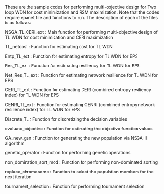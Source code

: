 These are the sample codes for performing multi-objective design for Two loop WDN for cost minimization and RSM maximization. 
Note that the codes require epanet file and functions to run.
The description of each of the files is as follows:

NSGA_TL_CERI_ext : Main function for performing multi-objective design of TL WDN for cost minimization and CERI maximization

TL_netcost : Function for estimating cost for TL WDN

Entp_TL_ext : Function for estimating entropy for TL WDN for EPS

Res_TL_ext : Function for estimating resiliency for TL WDN for EPS

Net_Res_TL_ext : Function for estimating network resilience for TL WDN for EPS

CERI_TL_ext : Function for estimating CERI (combined entropy resiliency index) for TL WDN for EPS

CENRI_TL_ext : Function for estimating CENRI (combined entropy network resilience index) for TL WDN for EPS

Discrete_TL : Function for discretizing the decision variables

evaluate_objective : Function for estimating the objective function values

GA_new_gen : Function for generating the new population via NSGA-II algorithm

genetic_operator : Function for performing genetic operations

non_domination_sort_mod : Function for performing non-dominated sorting 

replace_chromosome : Function to select the population members for the next iteration

tournament_selection : Function for performing tournament selection
